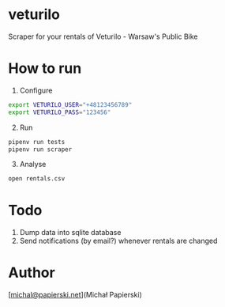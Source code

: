 # veturilo
Scraper for your rentals of Veturilo - Warsaw's Public Bike

# How to run

1. Configure

```sh
export VETURILO_USER="+48123456789"
export VETURILO_PASS="123456"
```

2. Run

```sh
pipenv run tests
pipenv run scraper
```

3. Analyse

```sh
open rentals.csv
```

# Todo

1. Dump data into sqlite database
2. Send notifications (by email?) whenever rentals are changed

# Author

[michal@papierski.net](Michał Papierski)
